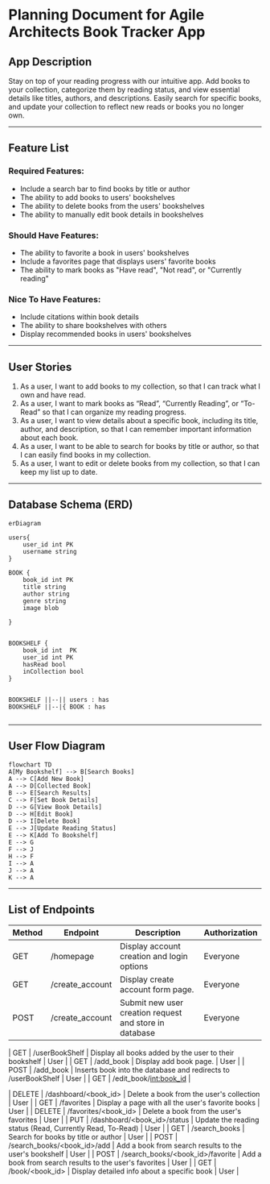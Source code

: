 # Planning Document for Agile Architects Book Tracker App

## App Description
Stay on top of your reading progress with our intuitive app. Add books to your collection, categorize them by reading status, and view essential details like titles, authors, and descriptions. Easily search for specific books, and update your collection to reflect new reads or books you no longer own.

---
## Feature List

### Required Features:
* Include a search bar to find books by title or author
* The ability to add books to users' bookshelves
* The ability to delete books from the users' bookshelves
* The ability to manually edit book details in bookshelves

### Should Have Features:
* The ability to favorite a book in users' bookshelves
* Include a favorites page that displays users' favorite books
* The ability to mark books as "Have read", "Not read", or "Currently reading"

### Nice To Have Features:
* Include citations within book details
* The ability to share bookshelves with others
* Display recommended books in users' bookshelves
---
## User Stories

1. As a user, I want to add books to my collection, so that I can track what I own and have read.
2. As a user, I want to mark books as “Read”, “Currently Reading”,  or “To-Read” so that I can organize my reading progress.
3. As a user, I want to view details about a specific book, including its title, author, and description, so that I can remember important information about each book.
4. As a user, I want to be able to search for books by title or author, so that I can easily find books in my collection.
5. As a user, I want to edit or delete books from my collection, so that I can keep my list up to date. 

---
## Database Schema (ERD)

```mermaid
erDiagram

users{
    user_id int PK
    username string
}

BOOK {
    book_id int PK
    title string
    author string
    genre string
    image blob
    
}


BOOKSHELF {
    book_id int  PK
    user_id int PK
    hasRead bool
    inCollection bool
}


BOOKSHELF ||--|| users : has
BOOKSHELF ||--|{ BOOK : has


```
---
## User Flow Diagram

```mermaid
flowchart TD
A[My Bookshelf] --> B[Search Books]
A --> C[Add New Book]
A --> D[Collected Book]
B --> E[Search Results]
C --> F[Set Book Details]
D --> G[View Book Details]
D --> H[Edit Book]
D --> I[Delete Book]
E --> J[Update Reading Status]
E --> K[Add To Bookshelf]
E --> G
F --> J
H --> F
I --> A
J --> A
K --> A
```
---
## List of Endpoints

| Method | Endpoint | Description | Authorization |
|--------|----------|-------------|---------------|
| GET    | /homepage | Display account creation and login options | Everyone |
| GET    | /create_account | Display create account form page. | Everyone |
| POST   | /create_account | Submit new user creation request and store in database | Everyone |

| GET    | /userBookShelf | Display all books added by the user to their bookshelf | User |
| GET    | /add_book      | Display add book page.                                 | User |
| POST   | /add_book      | Inserts book into the database and redirects to /userBookShelf | User |
| GET    | /edit_book/<int:book_id> |


| DELETE | /dashboard/<book_id> | Delete a book from the user's collection | User |
| GET    | /favorites | Display a page with all the user's favorite books | User |
| DELETE | /favorites/<book_id> | Delete a book from the user's favorites | User |
| PUT    | /dashboard/<book_id>/status | Update the reading status (Read, Currently Read, To-Read) | User |
| GET    | /search_books | Search for books by title or author | User |
| POST   | /search_books/<book_id>/add | Add a book from search results to the user's bookshelf | User |
| POST   | /search_books/<book_id>/favorite | Add a book from search results to the user's favorites | User |
| GET    | /book/<book_id> | Display detailed info about a specific book | User |
